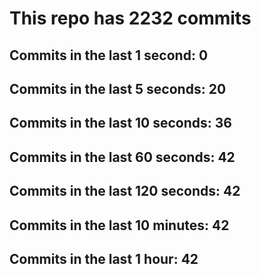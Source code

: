 # This repo has 2232 commits

## Commits in the last 1 second: 0
## Commits in the last 5 seconds: 20
## Commits in the last 10 seconds: 36
## Commits in the last 60 seconds: 42
## Commits in the last 120 seconds: 42
## Commits in the last 10 minutes: 42
## Commits in the last 1 hour: 42
